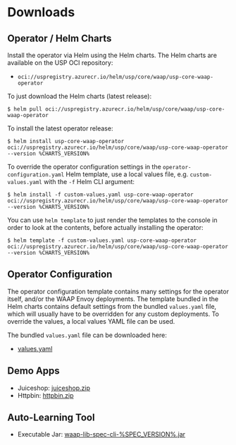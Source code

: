 # Downloads

## Operator / Helm Charts

Install the operator via Helm using the Helm charts. The Helm charts are available on the USP OCI repository:

- `oci://uspregistry.azurecr.io/helm/usp/core/waap/usp-core-waap-operator`

To just download the Helm charts (latest release):

```
$ helm pull oci://uspregistry.azurecr.io/helm/usp/core/waap/usp-core-waap-operator
```

To install the latest operator release:

```
$ helm install usp-core-waap-operator oci://uspregistry.azurecr.io/helm/usp/core/waap/usp-core-waap-operator --version %CHARTS_VERSION%
```

To override the operator configuration settings in the `operator-configuration.yaml` Helm template, use a local values
file, e.g. `custom-values.yaml` with the `-f` Helm CLI argument:

```
$ helm install -f custom-values.yaml usp-core-waap-operator oci://uspregistry.azurecr.io/helm/usp/core/waap/usp-core-waap-operator --version %CHARTS_VERSION%
```

You can use `helm template` to just render the templates to the console in order to look at the contents, before 
actually installing the operator:

```
$ helm template -f custom-values.yaml usp-core-waap-operator oci://uspregistry.azurecr.io/helm/usp/core/waap/usp-core-waap-operator --version %CHARTS_VERSION%
```

## Operator Configuration

The operator configuration template contains many settings for the operator itself, and/or the WAAP Envoy deployments.
The template bundled in the Helm charts contains default settings from the bundled `values.yaml` file, which will 
usually have to be overridden for any custom deployments. To override the values, a local values YAML file can be used.

The bundled `values.yaml` file can be downloaded here:

* [values.yaml]


## Demo Apps

- Juiceshop: [juiceshop.zip]
- Httpbin: [httpbin.zip]

## Auto-Learning Tool

- Executable Jar: [waap-lib-spec-cli-%SPEC_VERSION%.jar]


[values.yaml]: files/values.yaml
[juiceshop.zip]: files/juiceshop.zip
[httpbin.zip]: files/httpbin.zip
[waap-lib-spec-cli-%SPEC_VERSION%.jar]: files/waap-lib-spec-cli-%SPEC_VERSION%.jar